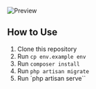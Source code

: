 
![Preview](https://raw.githubusercontent.com/ryanadhitama/laravel-todos/master/preview.png?token=AF2WTNMXI2MWFODWNU253PDANZ2EC "This is a sample image.")

## How to Use
1. Clone this repository
2. Run ``cp env.example env``
3. Run ``composer install`` 
4. Run ``php artisan migrate``
5. Run `php artisan serve``
